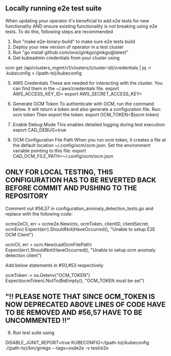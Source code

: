 ## Locally running e2e test suite
When updating your operator it's beneficial to add e2e tests for new functionality AND ensure existing functionality is not breaking using e2e tests. 
To do this, following steps are recommended

1. Run "make e2e-binary-build"  to make sure e2e tests build 
2. Deploy your new version of operator in a test cluster
3. Run "go install github.com/onsi/ginkgo/ginkgo@latest"
4. Get kubeadmin credentials from your cluster using 

ocm get /api/clusters_mgmt/v1/clusters/(cluster-id)/credentials | jq -r .kubeconfig > /(path-to)/kubeconfig

5. AWS Credentials
These are needed for interacting with the cluster. You can find them in the ~/.aws/credentials file.
export AWS_ACCESS_KEY_ID=<your AWS access key ID>
export AWS_SECRET_ACCESS_KEY=<your AWS secret access key>

6. Generate OCM Token
To authenticate with OCM, run the command below. It will return a token and also generate a configuration file.
Run: ocm token
Then export the token:
export OCM_TOKEN=$(ocm token)

7. Enable Debug Mode
This enables detailed logging during test execution:
export CAD_DEBUG=true

8. OCM Configuration File Path
When you run ocm token, it creates a file at the default location ~/.config/ocm/ocm.json. Set the environment variable pointing to this file:
export CAD_OCM_FILE_PATH=~/.config/ocm/ocm.json

## ONLY FOR LOCAL TESTING, THIS CONFIGURATION HAS TO BE REVERTED BACK BEFORE COMMIT AND PUSHING TO THE REPOSITORY

Comment out #56,57 in configuration_anomaly_detection_tests.go and replace with the following code:

ocme2eCli, err = ocme2e.New(ctx, ocmToken, clientID, clientSecret, ocmEnv)
Expect(err).ShouldNot(HaveOccurred(), "Unable to setup E2E OCM Client")

ocmCli, err = ocm.New(cadOcmFilePath)
Expect(err).ShouldNot(HaveOccurred(), "Unable to setup ocm anomaly detection client")

Add below statements in #50,#53 respectively 

ocmToken := os.Getenv("OCM_TOKEN")
Expect(ocmToken).NotTo(BeEmpty(), "OCM_TOKEN must be set")

## "!! PLEASE NOTE THAT SINCE OCM_TOKEN IS NOW DEPRECATED ABOVE LINES OF CODE HAVE TO BE REMOVED AND #56,57 HAVE TO BE UNCOMMENTED !!"

9. Run test suite using 
 
DISABLE_JUNIT_REPORT=true KUBECONFIG=/(path-to)/kubeconfig  ./(path-to)/bin/ginkgo  --tags=osde2e -v test/e2e
